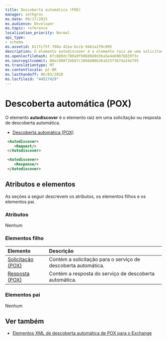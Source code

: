 ```yaml
---
title: Descoberta automática (POX)
manager: sethgros
ms.date: 09/17/2015
ms.audience: Developer
ms.topic: reference
localization_priority: Normal
api_type:
- schema
ms.assetid: 611fcf5f-780a-42ea-bccb-9462a2f0c095
description: O elemento autodiscover é o elemento raiz em uma solicitação ou resposta de descoberta automática.
ms.openlocfilehash: 6fc889dc700a9fb068949d3ba5e4e6907b839f3c
ms.sourcegitcommit: 88ec988f2bb67c1866d06b361615f3674a24e795
ms.translationtype: MT
ms.contentlocale: pt-BR
ms.lasthandoff: 06/03/2020
ms.locfileid: "44527429"
---
```

# <a name="autodiscover-pox"></a>Descoberta automática (POX)

O elemento **autodiscover** é o elemento raiz em uma solicitação ou resposta de descoberta automática. 
  
- [Descoberta automática (POX)](autodiscover-pox.md)
  
```xml
 <Autodiscover>
    <Request/>
 </Autodiscover>
```

```xml
 <Autodiscover> 
    <Response/> 
 </Autodiscover>
```

## <a name="attributes-and-elements"></a>Atributos e elementos

As seções a seguir descrevem os atributos, os elementos filhos e os elementos pai.
  
### <a name="attributes"></a>Atributos

Nenhum
  
### <a name="child-elements"></a>Elementos filho

|**Elemento**|**Descrição**|
|:-----|:-----|
|[Solicitação (POX)](request-pox.md) <br/> |Contém a solicitação para o serviço de descoberta automática.  <br/> |
|[Resposta (POX)](response-pox.md) <br/> |Contém a resposta do serviço de descoberta automática.  <br/> |
   
### <a name="parent-elements"></a>Elementos pai

Nenhum
  
## <a name="see-also"></a>Ver também

- [Elementos XML de descoberta automática de POX para o Exchange](pox-autodiscover-xml-elements-for-exchange.md)

